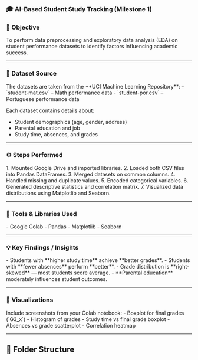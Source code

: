 <h3> 🎓 AI-Based Student Study Tracking (Milestone 1)</h3>

<h3> 📘 Objective</h3>
To perform data preprocessing and exploratory data analysis (EDA) on student performance datasets to identify factors influencing academic success.

---

<h3>📂 Dataset Source</h3>
The datasets are taken from the **UCI Machine Learning Repository**:
- `student-mat.csv` – Math performance data  
- `student-por.csv` – Portuguese performance data

Each dataset contains details about:
- Student demographics (age, gender, address)
- Parental education and job
- Study time, absences, and grades

---

<h3>⚙️ Steps Performed</h3>
1. Mounted Google Drive and imported libraries.
2. Loaded both CSV files into Pandas DataFrames.
3. Merged datasets on common columns.
4. Handled missing and duplicate values.
5. Encoded categorical variables.
6. Generated descriptive statistics and correlation matrix.
7. Visualized data distributions using Matplotlib and Seaborn.

---

<h3>🧰 Tools & Libraries Used</h3>
- Google Colab  
- Pandas  
- Matplotlib  
- Seaborn  

---

<h3>💡 Key Findings / Insights</h3>
- Students with **higher study time** achieve **better grades**.  
- Students with **fewer absences** perform **better**.  
- Grade distribution is **right-skewed** — most students score average.  
- **Parental education** moderately influences student outcomes.

---

<h3>📸 Visualizations</h3>
Include screenshots from your Colab notebook:
- Boxplot for final grades (`G3_x`)
- Histogram of grades
- Study time vs final grade boxplot
- Absences vs grade scatterplot
- Correlation heatmap

---

## 📁 Folder Structure
